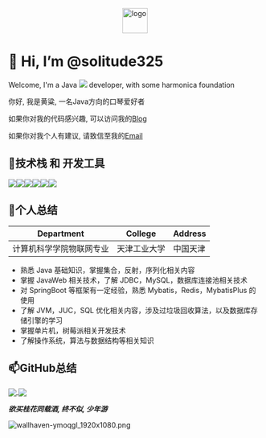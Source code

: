 <p align="center">
	<img alt="logo" src="https://avatars.githubusercontent.com/u/56633317?s=48&v=4" height="50px" width="50px">
</p>

# 👋 Hi, I’m @solitude325

Welcome, I'm a Java ![](https://img.shields.io/badge/Code-Java-informational?style=flat&logo=Anchor&logoColor=green&color=2bbc8a) developer, with some harmonica foundation

你好, 我是黄粱, 一名Java方向的口琴爱好者

如果你对我的代码感兴趣, 可以访问我的[Blog](https://solitude0325.top/)

如果你对我个人有建议, 请致信至我的[Email](mailto:xianke0325521@163.com)

## 👀技术栈 和 开发工具

![](https://img.shields.io/badge/Editor-IntelliJ_IDEA-informational?style=flat&logo=intellij-idea&logoColor=white&color=2bbc8a)![](https://img.shields.io/badge/Code-Java-informational?style=flat&logo=Anchor&logoColor=white&color=2bbc8a)![](https://img.shields.io/badge/Code-MySQL-informational?style=flat&logo=Anchor&logoColor=white&color=2bbc8a)![](https://img.shields.io/badge/Code-Redis-informational?style=flat&logo=Anchor&logoColor=white&color=2bbc8a)![](https://img.shields.io/badge/Code-SpringBoot-informational?style=flat&logo=Anchor&logoColor=white&color=2bbc8a)![](https://img.shields.io/badge/Code-IOT-informational?style=flat&logo=Anchor&logoColor=white&color=2bbc8a)

## 🌱个人总结

| Department               | College      | Address  |
| ------------------------ | ------------ | -------- |
| 计算机科学学院物联网专业 | 天津工业大学 | 中国天津 |

- 熟悉 Java 基础知识，掌握集合，反射，序列化相关内容 
- 掌握 JavaWeb 相关技术，了解 JDBC，MySQL，数据库连接池相关技术 
- 对 SpringBoot 等框架有一定经验，熟悉 Mybatis，Redis，MybatisPlus 的使用 
- 了解 JVM，JUC，SQL 优化相关内容，涉及过垃圾回收算法，以及数据库存储引擎的学习 
- 掌握单片机，树莓派相关开发技术 
- 了解操作系统，算法与数据结构等相关知识

## 📫GitHub总结

<a href="https://github.com/solitude325/solitude325">
  <img align="center" src="https://github-readme-stats.vercel.app/api/top-langs/?username=solitude325&hide=javascript,css,html" />
</a>

<a href="https://github.com/solitude325/solitude325">
  <img align="center" src="https://github-readme-stats.vercel.app/api?username=solitude325&theme=dark&hide=contribs,issues" />
</a>

***欲买桂花同载酒, 终不似, 少年游***

![wallhaven-ymoqgl_1920x1080.png](https://s2.loli.net/2022/10/07/crs4V6pWuGNqai8.png)
